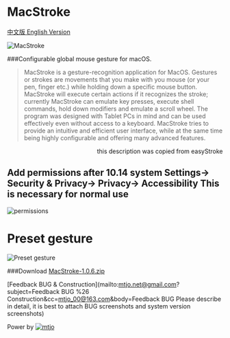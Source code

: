 MacStroke
================================

[中文版 English Version](https://github.com/mtjo/MacStroke/blob/master/README_zh-Hans.md)


![MacStroke](https://github.com/mtjo/MacStroke/raw/release/logo.png)

###Configurable global mouse gesture for macOS.
>MacStroke is a gesture-recognition application for MacOS. Gestures or strokes are movements that you make with you mouse (or your pen, finger etc.) while holding down a specific mouse button. MacStroke will execute certain actions if it recognizes the stroke; currently MacStroke can emulate key presses, execute shell commands, hold down modifiers and emulate a scroll wheel. The program was designed with Tablet PCs in mind and can be used effectively even without access to a keyboard. MacStroke tries to provide an intuitive and efficient user interface, while at the same time being highly configurable and offering many advanced features.<p>
<p style="text-align:right">this description was copied from easyStroke</p>


##  Add permissions after 10.14 system Settings-> Security & Privacy-> Privacy-> Accessibility This is necessary for normal use

![permissions](https://github.com/mtjo/MacStroke/raw/release/help.png)


# Preset gesture

![Preset gesture](https://github.com/mtjo/MacStroke/raw/release/MacStroke.gif)


###Download
[MacStroke-1.0.6.zip](https://github.com/mtjo/MacStroke/releases/download/1.0.6/MacStroke-1.0.6.zip)



[Feedback BUG & Construction](mailto:mtjo.net@gmail.com?subject=Feedback BUG %26 Construction&cc=mtjo_00@163.com&body=Feedback BUG Please describe in detail, it is best to attach BUG screenshots and system version screenshots)

Power by [![mtjo](https://github.com/mtjo/MacStroke/raw/release/logo-mtjo.png)](http://mtjo.net)

